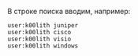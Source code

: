 В строке поиска вводим, например:

```
user:k00lith juniper
user:k00lith cisco
user:k00lith visio
user:k00lith windows
```
